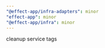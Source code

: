 ```yaml
---
"@effect-app/infra-adapters": minor
"effect-app": minor
"@effect-app/infra": minor
---
```


cleanup service tags

